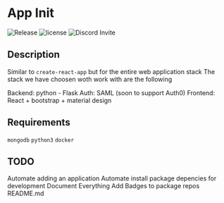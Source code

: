 # App Init
![Release](https://img.shields.io/github/v/release/app-init/app-init?style=for-the-badge) ![license](https://img.shields.io/github/license/app-init/app-init?style=for-the-badge) ![Discord Invite](https://img.shields.io/discord/454707920668721173?style=for-the-badge)

## Description
Similar to `create-react-app` but for the entire web application stack
The stack we have choosen woth work with are the following

Backend: python - Flask
Auth: SAML (soon to support Auth0)
Frontend: React + bootstrap + material design

## Requirements
`mongodb`
`python3`
`docker`

## TODO
Automate adding an application
Automate install package depencies for development
Document Everything
Add Badges to package repos README.md
